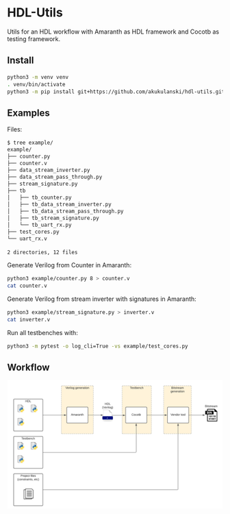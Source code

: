# HDL-Utils

Utils for an HDL workflow with Amaranth as HDL framework and Cocotb as testing framework.

## Install

```bash
python3 -m venv venv
. venv/bin/activate
python3 -m pip install git+https://github.com/akukulanski/hdl-utils.git
```

## Examples

Files:
```console
$ tree example/
example/
├── counter.py
├── counter.v
├── data_stream_inverter.py
├── data_stream_pass_through.py
├── stream_signature.py
├── tb
│   ├── tb_counter.py
│   ├── tb_data_stream_inverter.py
│   ├── tb_data_stream_pass_through.py
│   ├── tb_stream_signature.py
│   └── tb_uart_rx.py
├── test_cores.py
└── uart_rx.v

2 directories, 12 files
```

Generate Verilog from Counter in Amaranth:
```bash
python3 example/counter.py 8 > counter.v
cat counter.v
```

Generate Verilog from stream inverter with signatures in Amaranth:
```bash
python3 example/stream_signature.py > inverter.v
cat inverter.v
```

Run all testbenches with:
```bash
python3 -m pytest -o log_cli=True -vs example/test_cores.py
```

## Workflow

![hdl-workflow](./doc/hdl-workflow.png)
